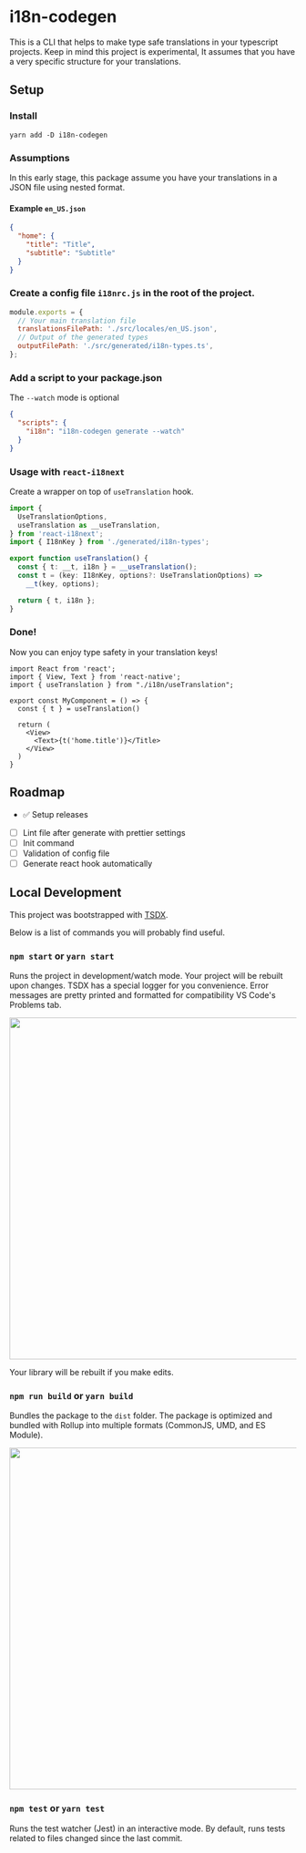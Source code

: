 # i18n-codegen

This is a CLI that helps to make type safe translations in your typescript projects.
Keep in mind this project is experimental, It assumes that you have a very specific structure for your translations.

## Setup

### Install

```
yarn add -D i18n-codegen
```

### Assumptions

In this early stage, this package assume you have your translations in a JSON file using nested format.

#### Example `en_US.json`

```json
{
  "home": {
    "title": "Title",
    "subtitle": "Subtitle"
  }
}
```

### Create a config file `i18nrc.js` in the root of the project.

```js
module.exports = {
  // Your main translation file
  translationsFilePath: './src/locales/en_US.json',
  // Output of the generated types
  outputFilePath: './src/generated/i18n-types.ts',
};
```

### Add a script to your package.json

The `--watch` mode is optional

```json
{
  "scripts": {
    "i18n": "i18n-codegen generate --watch"
  }
}
```

### Usage with `react-i18next`

Create a wrapper on top of `useTranslation` hook.

```ts
import {
  UseTranslationOptions,
  useTranslation as __useTranslation,
} from 'react-i18next';
import { I18nKey } from './generated/i18n-types';

export function useTranslation() {
  const { t: __t, i18n } = __useTranslation();
  const t = (key: I18nKey, options?: UseTranslationOptions) =>
    __t(key, options);

  return { t, i18n };
}
```

### Done!

Now you can enjoy type safety in your translation keys!

```tsx
import React from 'react';
import { View, Text } from 'react-native';
import { useTranslation } from "./i18n/useTranslation";

export const MyComponent = () => {
  const { t } = useTranslation()

  return (
    <View>
      <Text>{t('home.title')}</Title>
    </View>
  )
}
```

## Roadmap

- ✅ Setup releases
- [ ] Lint file after generate with prettier settings
- [ ] Init command
- [ ] Validation of config file
- [ ] Generate react hook automatically

## Local Development

This project was bootstrapped with [TSDX](https://github.com/jaredpalmer/tsdx).

Below is a list of commands you will probably find useful.

### `npm start` or `yarn start`

Runs the project in development/watch mode. Your project will be rebuilt upon changes. TSDX has a special logger for you convenience. Error messages are pretty printed and formatted for compatibility VS Code's Problems tab.

<img src="https://user-images.githubusercontent.com/4060187/52168303-574d3a00-26f6-11e9-9f3b-71dbec9ebfcb.gif" width="600" />

Your library will be rebuilt if you make edits.

### `npm run build` or `yarn build`

Bundles the package to the `dist` folder.
The package is optimized and bundled with Rollup into multiple formats (CommonJS, UMD, and ES Module).

<img src="https://user-images.githubusercontent.com/4060187/52168322-a98e5b00-26f6-11e9-8cf6-222d716b75ef.gif" width="600" />

### `npm test` or `yarn test`

Runs the test watcher (Jest) in an interactive mode.
By default, runs tests related to files changed since the last commit.
